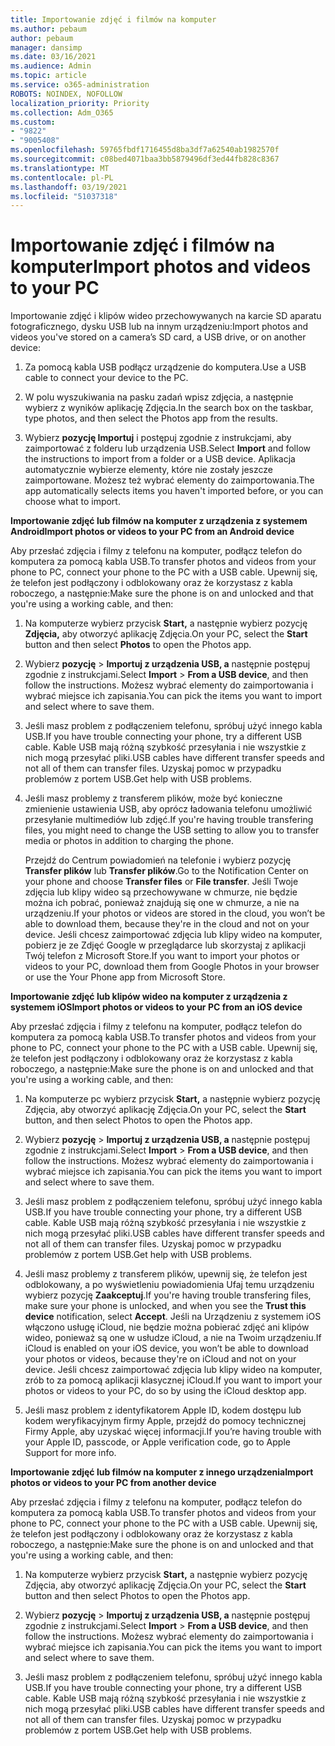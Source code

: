 ```yaml
---
title: Importowanie zdjęć i filmów na komputer
ms.author: pebaum
author: pebaum
manager: dansimp
ms.date: 03/16/2021
ms.audience: Admin
ms.topic: article
ms.service: o365-administration
ROBOTS: NOINDEX, NOFOLLOW
localization_priority: Priority
ms.collection: Adm_O365
ms.custom:
- "9822"
- "9005408"
ms.openlocfilehash: 59765fbdf1716455d8ba3df7a62540ab1982570f
ms.sourcegitcommit: c08bed4071baa3bb5879496df3ed44fb828c8367
ms.translationtype: MT
ms.contentlocale: pl-PL
ms.lasthandoff: 03/19/2021
ms.locfileid: "51037318"
---
```

# <a name="import-photos-and-videos-to-your-pc"></a><span data-ttu-id="cc0f3-102">Importowanie zdjęć i filmów na komputer</span><span class="sxs-lookup"><span data-stu-id="cc0f3-102">Import photos and videos to your PC</span></span>

<span data-ttu-id="cc0f3-103">Importowanie zdjęć i klipów wideo przechowywanych na karcie SD aparatu fotograficznego, dysku USB lub na innym urządzeniu:</span><span class="sxs-lookup"><span data-stu-id="cc0f3-103">Import photos and videos you've stored on a camera’s SD card, a USB drive, or on another device:</span></span>

1. <span data-ttu-id="cc0f3-104">Za pomocą kabla USB podłącz urządzenie do komputera.</span><span class="sxs-lookup"><span data-stu-id="cc0f3-104">Use a USB cable to connect your device to the PC.</span></span>

1. <span data-ttu-id="cc0f3-105">W polu wyszukiwania na pasku zadań wpisz zdjęcia, a następnie wybierz z wyników aplikację Zdjęcia.</span><span class="sxs-lookup"><span data-stu-id="cc0f3-105">In the search box on the taskbar, type photos, and then select the Photos app from the results.</span></span>

1. <span data-ttu-id="cc0f3-106">Wybierz **pozycję Importuj** i postępuj zgodnie z instrukcjami, aby zaimportować z folderu lub urządzenia USB.</span><span class="sxs-lookup"><span data-stu-id="cc0f3-106">Select **Import** and follow the instructions to import from a folder or a USB device.</span></span> <span data-ttu-id="cc0f3-107">Aplikacja automatycznie wybierze elementy, które nie zostały jeszcze zaimportowane. Możesz też wybrać elementy do zaimportowania.</span><span class="sxs-lookup"><span data-stu-id="cc0f3-107">The app automatically selects items you haven't imported before, or you can choose what to import.</span></span>

<span data-ttu-id="cc0f3-108">**Importowanie zdjęć lub filmów na komputer z urządzenia z systemem Android**</span><span class="sxs-lookup"><span data-stu-id="cc0f3-108">**Import photos or videos to your PC from an Android device**</span></span>

<span data-ttu-id="cc0f3-109">Aby przesłać zdjęcia i filmy z telefonu na komputer, podłącz telefon do komputera za pomocą kabla USB.</span><span class="sxs-lookup"><span data-stu-id="cc0f3-109">To transfer photos and videos from your phone to PC, connect your phone to the PC with a USB cable.</span></span> <span data-ttu-id="cc0f3-110">Upewnij się, że telefon jest podłączony i odblokowany oraz że korzystasz z kabla roboczego, a następnie:</span><span class="sxs-lookup"><span data-stu-id="cc0f3-110">Make sure the phone is on and unlocked and that you're using a working cable, and then:</span></span>

1. <span data-ttu-id="cc0f3-111">Na komputerze wybierz przycisk **Start,** a następnie wybierz pozycję **Zdjęcia,** aby otworzyć aplikację Zdjęcia.</span><span class="sxs-lookup"><span data-stu-id="cc0f3-111">On your PC, select the **Start** button and then select **Photos** to open the Photos app.</span></span>

1. <span data-ttu-id="cc0f3-112">Wybierz **pozycję**  >  **Importuj z urządzenia USB, a** następnie postępuj zgodnie z instrukcjami.</span><span class="sxs-lookup"><span data-stu-id="cc0f3-112">Select **Import** > **From a USB device**, and then follow the instructions.</span></span> <span data-ttu-id="cc0f3-113">Możesz wybrać elementy do zaimportowania i wybrać miejsce ich zapisania.</span><span class="sxs-lookup"><span data-stu-id="cc0f3-113">You can pick the items you want to import and select where to save them.</span></span>

1. <span data-ttu-id="cc0f3-114">Jeśli masz problem z podłączeniem telefonu, spróbuj użyć innego kabla USB.</span><span class="sxs-lookup"><span data-stu-id="cc0f3-114">If you have trouble connecting your phone, try a different USB cable.</span></span> <span data-ttu-id="cc0f3-115">Kable USB mają różną szybkość przesyłania i nie wszystkie z nich mogą przesyłać pliki.</span><span class="sxs-lookup"><span data-stu-id="cc0f3-115">USB cables have different transfer speeds and not all of them can transfer files.</span></span> <span data-ttu-id="cc0f3-116">Uzyskaj pomoc w przypadku problemów z portem USB.</span><span class="sxs-lookup"><span data-stu-id="cc0f3-116">Get help with USB problems.</span></span>

1. <span data-ttu-id="cc0f3-117">Jeśli masz problemy z transferem plików, może być konieczne zmienienie ustawienia USB, aby oprócz ładowania telefonu umożliwić przesyłanie multimediów lub zdjęć.</span><span class="sxs-lookup"><span data-stu-id="cc0f3-117">If you're having trouble transfering files, you might need to change the USB setting to allow you to transfer media or photos in addition to charging the phone.</span></span> 

    <span data-ttu-id="cc0f3-118">Przejdź do Centrum powiadomień na telefonie i wybierz pozycję **Transfer plików** lub **Transfer plików**.</span><span class="sxs-lookup"><span data-stu-id="cc0f3-118">Go to the Notification Center on your phone and choose **Transfer files** or **File transfer**.</span></span> <span data-ttu-id="cc0f3-119">Jeśli Twoje zdjęcia lub klipy wideo są przechowywane w chmurze, nie będzie można ich pobrać, ponieważ znajdują się one w chmurze, a nie na urządzeniu.</span><span class="sxs-lookup"><span data-stu-id="cc0f3-119">If your photos or videos are stored in the cloud, you won’t be able to download them, because they're in the cloud and not on your device.</span></span> <span data-ttu-id="cc0f3-120">Jeśli chcesz zaimportować zdjęcia lub klipy wideo na komputer, pobierz je ze Zdjęć Google w przeglądarce lub skorzystaj z aplikacji Twój telefon z Microsoft Store.</span><span class="sxs-lookup"><span data-stu-id="cc0f3-120">If you want to import your photos or videos to your PC, download them from Google Photos in your browser or use the Your Phone app from Microsoft Store.</span></span>

<span data-ttu-id="cc0f3-121">**Importowanie zdjęć lub klipów wideo na komputer z urządzenia z systemem iOS**</span><span class="sxs-lookup"><span data-stu-id="cc0f3-121">**Import photos or videos to your PC from an iOS device**</span></span>

<span data-ttu-id="cc0f3-122">Aby przesłać zdjęcia i filmy z telefonu na komputer, podłącz telefon do komputera za pomocą kabla USB.</span><span class="sxs-lookup"><span data-stu-id="cc0f3-122">To transfer photos and videos from your phone to PC, connect your phone to the PC with a USB cable.</span></span> <span data-ttu-id="cc0f3-123">Upewnij się, że telefon jest podłączony i odblokowany oraz że korzystasz z kabla roboczego, a następnie:</span><span class="sxs-lookup"><span data-stu-id="cc0f3-123">Make sure the phone is on and unlocked and that you're using a working cable, and then:</span></span>

1. <span data-ttu-id="cc0f3-124">Na komputerze pc wybierz przycisk **Start,** a następnie wybierz pozycję Zdjęcia, aby otworzyć aplikację Zdjęcia.</span><span class="sxs-lookup"><span data-stu-id="cc0f3-124">On your PC, select the **Start** button, and then select Photos to open the Photos app.</span></span>

1. <span data-ttu-id="cc0f3-125">Wybierz **pozycję**  >  **Importuj z urządzenia USB, a** następnie postępuj zgodnie z instrukcjami.</span><span class="sxs-lookup"><span data-stu-id="cc0f3-125">Select **Import** > **From a USB device**, and then follow the instructions.</span></span> <span data-ttu-id="cc0f3-126">Możesz wybrać elementy do zaimportowania i wybrać miejsce ich zapisania.</span><span class="sxs-lookup"><span data-stu-id="cc0f3-126">You can pick the items you want to import and select where to save them.</span></span>

1. <span data-ttu-id="cc0f3-127">Jeśli masz problem z podłączeniem telefonu, spróbuj użyć innego kabla USB.</span><span class="sxs-lookup"><span data-stu-id="cc0f3-127">If you have trouble connecting your phone, try a different USB cable.</span></span> <span data-ttu-id="cc0f3-128">Kable USB mają różną szybkość przesyłania i nie wszystkie z nich mogą przesyłać pliki.</span><span class="sxs-lookup"><span data-stu-id="cc0f3-128">USB cables have different transfer speeds and not all of them can transfer files.</span></span> <span data-ttu-id="cc0f3-129">Uzyskaj pomoc w przypadku problemów z portem USB.</span><span class="sxs-lookup"><span data-stu-id="cc0f3-129">Get help with USB problems.</span></span>

1. <span data-ttu-id="cc0f3-130">Jeśli masz problemy z transferem plików, upewnij się, że telefon  jest odblokowany, a po wyświetleniu powiadomienia Ufaj temu urządzeniu wybierz pozycję **Zaakceptuj**.</span><span class="sxs-lookup"><span data-stu-id="cc0f3-130">If you're having trouble transfering files, make sure your phone is unlocked, and when you see the **Trust this device** notification, select **Accept**.</span></span> <span data-ttu-id="cc0f3-131">Jeśli na Urządzeniu z systemem iOS włączono usługę iCloud, nie będzie można pobierać zdjęć ani klipów wideo, ponieważ są one w usłudze iCloud, a nie na Twoim urządzeniu.</span><span class="sxs-lookup"><span data-stu-id="cc0f3-131">If iCloud is enabled on your iOS device, you won’t be able to download your photos or videos, because they're on iCloud and not on your device.</span></span> <span data-ttu-id="cc0f3-132">Jeśli chcesz zaimportować zdjęcia lub klipy wideo na komputer, zrób to za pomocą aplikacji klasycznej iCloud.</span><span class="sxs-lookup"><span data-stu-id="cc0f3-132">If you want to import your photos or videos to your PC, do so by using the iCloud desktop app.</span></span>

1. <span data-ttu-id="cc0f3-133">Jeśli masz problem z identyfikatorem Apple ID, kodem dostępu lub kodem weryfikacyjnym firmy Apple, przejdź do pomocy technicznej Firmy Apple, aby uzyskać więcej informacji.</span><span class="sxs-lookup"><span data-stu-id="cc0f3-133">If you’re having trouble with your Apple ID, passcode, or Apple verification code, go to Apple Support for more info.</span></span>

<span data-ttu-id="cc0f3-134">**Importowanie zdjęć lub filmów na komputer z innego urządzenia**</span><span class="sxs-lookup"><span data-stu-id="cc0f3-134">**Import photos or videos to your PC from another device**</span></span>

<span data-ttu-id="cc0f3-135">Aby przesłać zdjęcia i filmy z telefonu na komputer, podłącz telefon do komputera za pomocą kabla USB.</span><span class="sxs-lookup"><span data-stu-id="cc0f3-135">To transfer photos and videos from your phone to PC, connect your phone to the PC with a USB cable.</span></span> <span data-ttu-id="cc0f3-136">Upewnij się, że telefon jest podłączony i odblokowany oraz że korzystasz z kabla roboczego, a następnie:</span><span class="sxs-lookup"><span data-stu-id="cc0f3-136">Make sure the phone is on and unlocked and that you're using a working cable, and then:</span></span>

1. <span data-ttu-id="cc0f3-137">Na komputerze wybierz przycisk **Start,** a następnie wybierz pozycję Zdjęcia, aby otworzyć aplikację Zdjęcia.</span><span class="sxs-lookup"><span data-stu-id="cc0f3-137">On your PC, select the **Start** button and then select Photos to open the Photos app.</span></span>

1. <span data-ttu-id="cc0f3-138">Wybierz **pozycję**  >  **Importuj z urządzenia USB, a** następnie postępuj zgodnie z instrukcjami.</span><span class="sxs-lookup"><span data-stu-id="cc0f3-138">Select **Import** > **From a USB device**, and then follow the instructions.</span></span> <span data-ttu-id="cc0f3-139">Możesz wybrać elementy do zaimportowania i wybrać miejsce ich zapisania.</span><span class="sxs-lookup"><span data-stu-id="cc0f3-139">You can pick the items you want to import and select where to save them.</span></span>

1. <span data-ttu-id="cc0f3-140">Jeśli masz problem z podłączeniem telefonu, spróbuj użyć innego kabla USB.</span><span class="sxs-lookup"><span data-stu-id="cc0f3-140">If you have trouble connecting your phone, try a different USB cable.</span></span> <span data-ttu-id="cc0f3-141">Kable USB mają różną szybkość przesyłania i nie wszystkie z nich mogą przesyłać pliki.</span><span class="sxs-lookup"><span data-stu-id="cc0f3-141">USB cables have different transfer speeds and not all of them can transfer files.</span></span> <span data-ttu-id="cc0f3-142">Uzyskaj pomoc w przypadku problemów z portem USB.</span><span class="sxs-lookup"><span data-stu-id="cc0f3-142">Get help with USB problems.</span></span>


